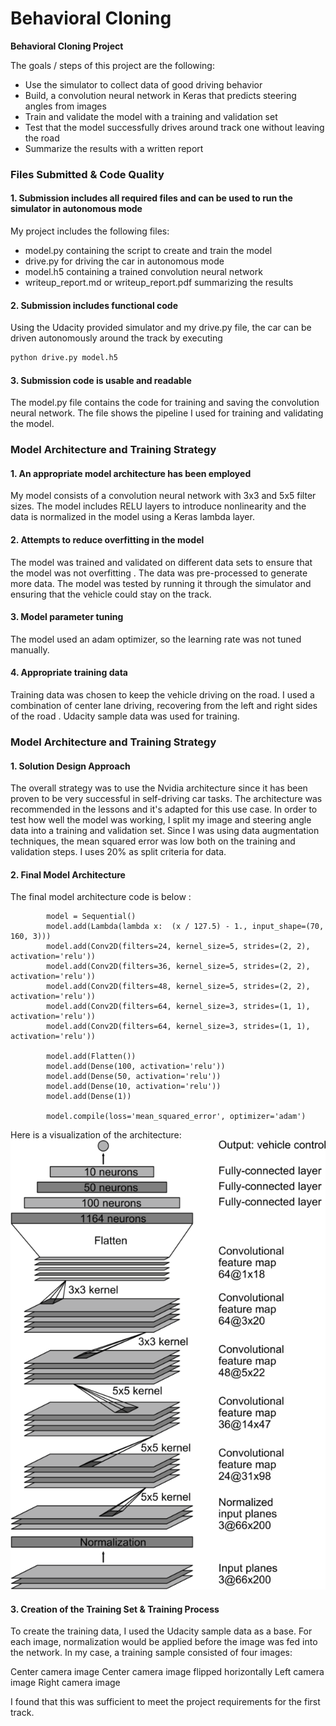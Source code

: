 # **Behavioral Cloning** 

**Behavioral Cloning Project**

The goals / steps of this project are the following:
* Use the simulator to collect data of good driving behavior
* Build, a convolution neural network in Keras that predicts steering angles from images
* Train and validate the model with a training and validation set
* Test that the model successfully drives around track one without leaving the road
* Summarize the results with a written report


### Files Submitted & Code Quality

#### 1. Submission includes all required files and can be used to run the simulator in autonomous mode

My project includes the following files:
* model.py containing the script to create and train the model
* drive.py for driving the car in autonomous mode
* model.h5 containing a trained convolution neural network 
* writeup_report.md or writeup_report.pdf summarizing the results

#### 2. Submission includes functional code
Using the Udacity provided simulator and my drive.py file, the car can be driven autonomously around the track by executing 
```sh
python drive.py model.h5
```

#### 3. Submission code is usable and readable

The model.py file contains the code for training and saving the convolution neural network. The file shows the pipeline I used for training and validating the model.

### Model Architecture and Training Strategy

#### 1. An appropriate model architecture has been employed

My model consists of a convolution neural network with 3x3 and 5x5 filter sizes. The model includes RELU layers to introduce nonlinearity and the data is normalized in the model using a Keras lambda layer.

#### 2. Attempts to reduce overfitting in the model

The model was trained and validated on different data sets to ensure that the model was not overfitting . The data was pre-processed to generate more data. The model was tested by running it through the simulator and ensuring that the vehicle could stay on the track.

#### 3. Model parameter tuning

The model used an adam optimizer, so the learning rate was not tuned manually.

#### 4. Appropriate training data

Training data was chosen to keep the vehicle driving on the road. I used a combination of center lane driving, recovering from the left and right sides of the road .
Udacity sample data was used for training.

### Model Architecture and Training Strategy

#### 1. Solution Design Approach

The overall strategy was to use the Nvidia architecture since it has been proven to be very successful in self-driving car tasks. The architecture was recommended in the lessons and it's adapted for this use case.
In order to test how well the model was working, I split my image and steering angle data into a training and validation set. Since I was using data augmentation techniques, the mean squared error was low both on the training and validation steps. I uses 20% as split criteria for data.


#### 2. Final Model Architecture

The final model architecture code is below :

```
        model = Sequential()
        model.add(Lambda(lambda x:  (x / 127.5) - 1., input_shape=(70, 160, 3)))
        model.add(Conv2D(filters=24, kernel_size=5, strides=(2, 2), activation='relu'))
        model.add(Conv2D(filters=36, kernel_size=5, strides=(2, 2), activation='relu'))
        model.add(Conv2D(filters=48, kernel_size=5, strides=(2, 2), activation='relu'))
        model.add(Conv2D(filters=64, kernel_size=3, strides=(1, 1), activation='relu'))
        model.add(Conv2D(filters=64, kernel_size=3, strides=(1, 1), activation='relu'))

        model.add(Flatten())
        model.add(Dense(100, activation='relu'))
        model.add(Dense(50, activation='relu'))
        model.add(Dense(10, activation='relu'))
        model.add(Dense(1))

        model.compile(loss='mean_squared_error', optimizer='adam')
```


Here is a visualization of the architecture:
![alt text](nn.png)


#### 3. Creation of the Training Set & Training Process

To create the training data, I used the Udacity sample data as a base. For each image, normalization would be applied before the image was fed into the network. In my case, a training sample consisted of four images:

Center camera image
Center camera image flipped horizontally
Left camera image
Right camera image

I found that this was sufficient to meet the project requirements for the first track.
